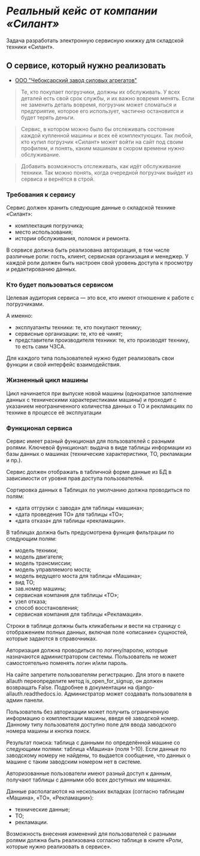 # _Реальный кейс от компании «Силант»_

Задача разработать электронную сервисную книжку для складской техники «Силант».

## О сервисе, который нужно реализовать

- [ООО "Чебоксарский завод силовых агрегатов"](https://chzsa.ru/)

> Те, кто покупает погрузчики, должны их обслуживать. У всех деталей есть свой срок службы, и их важно вовремя менять. Если не заменить деталь вовремя, погрузчик может сломаться и предприятие, которое его использует, частично остановится и будет терять деньги.

> Сервис, в котором можно было бы отслеживать состояние каждой купленной машины и всех её комплектующих. Так любой, кто купил погрузчик «Силант» может войти на сайт под своим профилем, и понять, каким машинам в скором времени нужно обслуживание.

> Добавить возможность отслеживать, как идёт обслуживание техники. Так можно понять, когда очередной погрузчик выйдет из сервиса и вернётся в строй.

### Требования к сервису

Сервис должен хранить следующие данные о складской технике «Силант»:

- комплектация погрузчика;
- место использования;
- истории обслуживания, поломок и ремонта.

В сервисе должна быть реализована авторизация, в том числе различные роли: гость, клиент, сервисная организация и менеджер. У каждой роли должен быть настроен свой уровень доступа к просмотру и редактированию данных.

### Кто будет пользоваться сервисом

Целевая аудитория сервиса — это все, кто имеют отношение к работе с погрузчиками.

А именно:

- эксплуатанты техники: те, кто покупают технику;
- сервисные организации: те, кто её чинят;
- представители производителя техники: те, кто производят технику, то есть сами ЧЗСА.

Для каждого типа пользователей нужно будет реализовать свои функции и свой интерфейс взаимодействия.

### Жизненный цикл машины

Цикл начинается при выпуске новой машины (однократное заполнение данных с техническими характеристиками машины) и проходит с указанием неограниченного количества данных о ТО и рекламациях по технике в процессе её эксплуатации

### Функционал сервиса

Сервис имеет разный функционал для пользователей с разными ролями. Ключевой функционал: выдача в виде таблицы информации из базы данных о машинах (технические характеристики, ТО, рекламации и пр.).

Сервис должен отображать в табличной форме данные из БД в зависимости от уровня прав доступа пользователей.

Сортировка данных в Таблицах по умолчанию должна проводиться по полям:

- «дата отгрузки с завода» для таблицы «машина»;
- «дата проведения ТО» для таблицы «ТО»;
- «дата отказа« для таблицы «рекламации».

В таблицах должна быть предусмотрена функция фильтрации по следующим полям:

- модель техники;
- модель двигателя;
- модель трансмиссии;
- модель управляемого моста;
- модель ведущего моста для таблицы «Машина»;
- вид ТО;
- зав.номер машины;
- сервисная компания для таблицы «ТО»;
- узел отказа;
- способ восстановления;
- сервисная компания для таблицы «Рекламация».

Строки в таблице должны быть кликабельны и вести на страницу с отображением полных данных, включая поле «описание» сущностей, которые задаются в справочниках.

Авторизация должна проводиться по логину/паролю, которые назначаются администратором системы. Пользователь не может самостоятельно поменять логин и/или пароль.

На сайте запретите пользователям регистрацию. Для этого в пакете allauth переопределите метод is_open_for_signup, он должен возвращать False. Подробнее в документации на django-allauth.readthedocs.io. Администратор может создавать пользователя в админ панели.

Пользователь без авторизации может получить ограниченную информацию о комплектации машины, введя её заводской номер. Данному типу пользователя доступно поле для ввода заводского номера машины и кнопка поиск.

Результат поиска: таблица с данными по определённой машине со следующими полями: таблица «Машина» (поля 1–10). Если данные по заводскому номеру не найдены, то выдается сообщение, что данных о машине с таким заводским номером нет в системе.

Авторизованные пользователи имеют разный доступ к данным, получают таблицы с данными обо всех доступных им машинах.

Данные располагаются на нескольких вкладках (согласно таблицам «Машина», «ТО», «Рекламации»):

- технические данные;
- ТО;
- рекламации.

Возможность внесения изменений для пользователей с разными ролями должна быть реализована согласно таблице в юните «Роли, которые нужно реализовать в сервисе».
